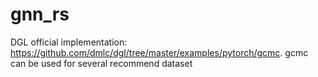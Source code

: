 # gnn_rs
DGL official implementation: https://github.com/dmlc/dgl/tree/master/examples/pytorch/gcmc.
gcmc can be used for several recommend dataset

